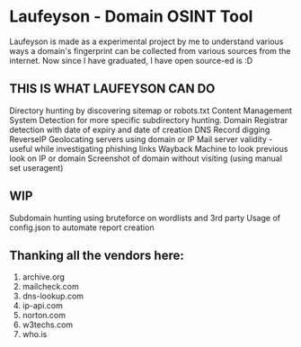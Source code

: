 # Laufeyson - Domain OSINT Tool
Laufeyson is made as a experimental project by me to understand various ways a domain's fingerprint can be collected from various sources from the internet.
Now since I have graduated, I have open source-ed is :D

THIS IS WHAT LAUFEYSON CAN DO
---
Directory hunting by discovering sitemap or robots.txt
Content Management System Detection for more specific subdirectory hunting.
Domain Registrar detection with date of expiry and date of creation
DNS Record digging
ReverseIP
Geolocating servers using domain or IP
Mail server validity - useful while investigating phishing links
Wayback Machine to look previous look on IP or domain
Screenshot of domain without visiting (using manual set useragent)

WIP
---
Subdomain hunting using bruteforce on wordlists and 3rd party
Usage of config.json to automate report creation

Thanking all the vendors here:
---
1. archive.org
2. mailcheck.com
3. dns-lookup.com
4. ip-api.com
5. norton.com
6. w3techs.com
7. who.is
